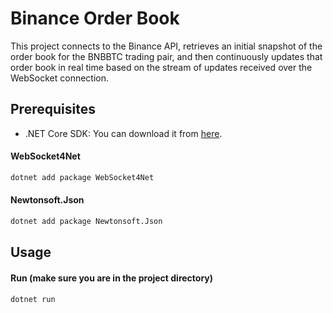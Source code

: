 # Binance Order Book

This project connects to the Binance API, retrieves an initial snapshot of the order book for the BNBBTC trading pair, and then continuously updates that order book in real time based on the stream of updates received over the WebSocket connection.

## Prerequisites

- .NET Core SDK: You can download it from [here](https://dotnet.microsoft.com/download).

#### WebSocket4Net
```bash
dotnet add package WebSocket4Net
```

#### Newtonsoft.Json
```bash
dotnet add package Newtonsoft.Json
```

## Usage

#### Run (make sure you are in the project directory)
```bash
dotnet run
```
